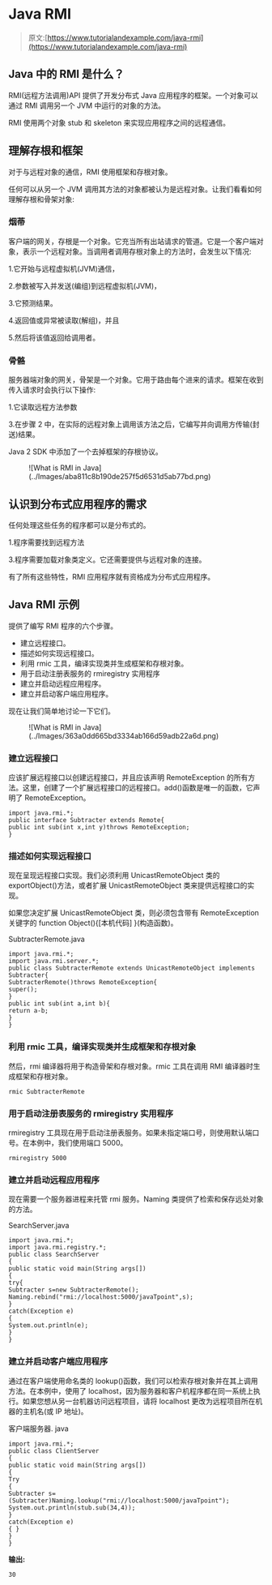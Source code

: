 # Java RMI

> 原文:[https://www.tutorialandexample.com/java-rmi](https://www.tutorialandexample.com/java-rmi)

## Java 中的 RMI 是什么？

RMI(远程方法调用)API 提供了开发分布式 Java 应用程序的框架。一个对象可以通过 RMI 调用另一个 JVM 中运行的对象的方法。

RMI 使用两个对象 stub 和 skeleton 来实现应用程序之间的远程通信。

## 理解存根和框架

对于与远程对象的通信，RMI 使用框架和存根对象。

任何可以从另一个 JVM 调用其方法的对象都被认为是远程对象。让我们看看如何理解存根和骨架对象:

### 烟蒂

客户端的网关，存根是一个对象。它充当所有出站请求的管道。它是一个客户端对象，表示一个远程对象。当调用者调用存根对象上的方法时，会发生以下情况:

1.它开始与远程虚拟机(JVM)通信，

2.参数被写入并发送(编组)到远程虚拟机(JVM)，

3.它预测结果。

4.返回值或异常被读取(解组)，并且

5.然后将该值返回给调用者。

### 骨骼

服务器端对象的网关，骨架是一个对象。它用于路由每个进来的请求。框架在收到传入请求时会执行以下操作:

1.它读取远程方法参数

3.在步骤 2 中，在实际的远程对象上调用该方法之后，它编写并向调用方传输(封送)结果。

Java 2 SDK 中添加了一个去掉框架的存根协议。

<figure class="wp-block-image">![What is RMI in Java](../Images/aba811c8b190de257f5d6531d5ab77bd.png)</figure>

## 认识到分布式应用程序的需求

任何处理这些任务的程序都可以是分布式的。

1.程序需要找到远程方法

3.程序需要加载对象类定义。它还需要提供与远程对象的连接。

有了所有这些特性，RMI 应用程序就有资格成为分布式应用程序。

## Java RMI 示例

提供了编写 RMI 程序的六个步骤。

*   建立远程接口。
*   描述如何实现远程接口。
*   利用 rmic 工具，编译实现类并生成框架和存根对象。
*   用于启动注册表服务的 rmiregistry 实用程序
*   建立并启动远程应用程序。
*   建立并启动客户端应用程序。

现在让我们简单地讨论一下它们。

<figure class="wp-block-image">![What is RMI in Java](../Images/363a0dd665bd3334ab166d59adb22a6d.png)</figure>

### 建立远程接口

应该扩展远程接口以创建远程接口，并且应该声明 RemoteException 的所有方法。这里，创建了一个扩展远程接口的远程接口。add()函数是唯一的函数，它声明了 RemoteException。

```
import java.rmi.*;  
public interface Subtracter extends Remote{  
public int sub(int x,int y)throws RemoteException;  
} 
```

### 描述如何实现远程接口

现在呈现远程接口实现。我们必须利用 UnicastRemoteObject 类的 exportObject()方法，或者扩展 UnicastRemoteObject 类来提供远程接口的实现。

如果您决定扩展 UnicastRemoteObject 类，则必须包含带有 RemoteException 关键字的 function Object(){[本机代码] }(构造函数)。

SubtracterRemote.java

```
import java.rmi.*;  
import java.rmi.server.*;  
public class SubtracterRemote extends UnicastRemoteObject implements Subtracter{  
SubtracterRemote()throws RemoteException{  
super();  
}  
public int sub(int a,int b){
return a-b;
}  
} 
```

### 利用 rmic 工具，编译实现类并生成框架和存根对象

然后，rmi 编译器将用于构造骨架和存根对象。rmic 工具在调用 RMI 编译器时生成框架和存根对象。

```
rmic SubtracterRemote 
```

### 用于启动注册表服务的 rmiregistry 实用程序

rmiregistry 工具现在用于启动注册表服务。如果未指定端口号，则使用默认端口号。在本例中，我们使用端口 5000。

```
rmiregistry 5000
```

### 建立并启动远程应用程序

现在需要一个服务器进程来托管 rmi 服务。Naming 类提供了检索和保存远处对象的方法。

SearchServer.java

```
import java.rmi.*;  
import java.rmi.registry.*;  
public class SearchServer
{  
public static void main(String args[])
{  
try{  
Subtracter s=new SubtracterRemote();  
Naming.rebind("rmi://localhost:5000/javaTpoint",s);  
}
catch(Exception e)
{
System.out.println(e);
}  
} 
```

### 建立并启动客户端应用程序

通过在客户端使用命名类的 lookup()函数，我们可以检索存根对象并在其上调用方法。在本例中，使用了 localhost，因为服务器和客户机程序都在同一系统上执行。如果您想从另一台机器访问远程项目，请将 localhost 更改为远程项目所在机器的主机名(或 IP 地址)。

客户端服务器. java

```
import java.rmi.*;  
public class ClientServer
{  
public static void main(String args[])
{  
Try
{  
Subtracter s=(Subtracter)Naming.lookup("rmi://localhost:5000/javaTpoint");  
System.out.println(stub.sub(34,4));  
}
catch(Exception e)
{ }  
}  
} 
```

**输出:**

```
30
```